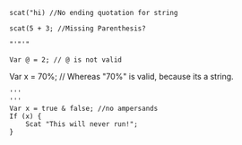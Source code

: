 ```
scat("hi) //No ending quotation for string
```
```
scat(5 + 3; //Missing Parenthesis?
```
```
"'"'"
```
```
Var @ = 2; // @ is not valid
```
Var x = 70%; // Whereas "70%" is valid, because its a string.
```
'''
'''
Var x = true & false; //no ampersands
If (x) {
    Scat "This will never run!";
}
